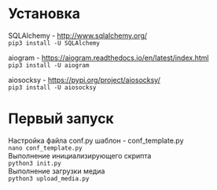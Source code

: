 # Установка
SQLAlchemy - http://www.sqlalchemy.org/</br>
```pip3 install -U SQLAlchemy```

aiogram - https://aiogram.readthedocs.io/en/latest/index.html</br>
```pip3 install -U aiogram```

aiosocksy - https://pypi.org/project/aiosocksy/</br>
```pip3 install -U aiosocksy```

# Первый запуск
Настройка файла conf.py шаблон - conf_template.py</br>
```nano conf_template.py```</br>
Выполнение инициализирующего скрипта</br>
```python3 init.py```</br>
Выполнение загрузки медиа</br>
```python3 upload_media.py```</br>